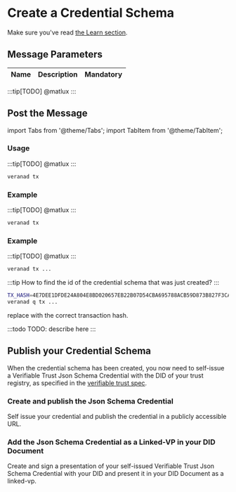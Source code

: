 # Create a Credential Schema

Make sure you've read [the Learn section](/learn/verifiable-public-registry/credential-schema).

## Message Parameters

|Name               |Description                            |Mandatory|
|-------------------|---------------------------------------|--------|

:::tip[TODO]
@matlux
:::

## Post the Message

import Tabs from '@theme/Tabs';
import TabItem from '@theme/TabItem';

<Tabs>
  <TabItem value="cli" label="CLI" default>

### Usage

:::tip[TODO]
@matlux
:::

```bash
veranad tx 
```

### Example

:::tip[TODO]
@matlux
:::

```bash
veranad tx 
```

### Example

:::tip[TODO]
@matlux
:::

```bash
veranad tx ...
```

:::tip
How to find the id of the credential schema that was just created?
:::

```bash
TX_HASH=4E7DEE1DFDE24A804E8BD020657EB22B07D54CBA695788ACB59D873B827F3CA6
veranad q tx ...
```

replace with the correct transaction hash.

  </TabItem>
  
  <TabItem value="frontend" label="Frontend">
    :::todo
    TODO: describe here
    :::
  </TabItem>
</Tabs>

## Publish your Credential Schema

When the credential schema has been created, you now need to self-issue a Verifiable Trust Json Schema Credential with the DID of your trust registry, as specified in the [verifiable trust spec](https://verana-labs.github.io/verifiable-trust-spec/#vt-json-schema-cred-verifiable-trust-json-schema-credential).

### Create and publish the Json Schema Credential

Self issue your credential and publish the credential in a publicly accessible URL.

### Add the Json Schema Credential as a Linked-VP in your DID Document

Create and sign a presentation of your self-issued Verifiable Trust Json Schema Credential with your DID and present it in your DID Document as a linked-vp.
